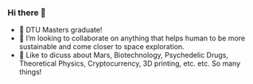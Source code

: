 ### Hi there 👋
- 🌱 DTU Masters graduate!
- 👯 I’m looking to collaborate on anything that helps human to be more sustainable and come closer to space exploration. 
- 💬 Like to dicuss about Mars, Biotechnology, Psychedelic Drugs, Theoretical Physics, Cryptocurrency, 3D printing, etc. etc. So many things!

